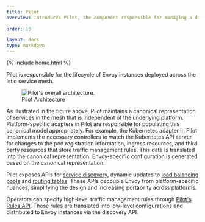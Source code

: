 ```yaml
---
title: Pilot
overview: Introduces Pilot, the component responsible for managing a distributed deployment of Envoy proxies in the service mesh.
              
order: 10

layout: docs
type: markdown
---
```

{% include home.html %}

Pilot is responsible for the lifecycle of Envoy instances deployed
across the Istio service mesh.

<figure><img src="./img/pilot/PilotAdapters.svg" alt="Pilot's overall architecture." title="Pilot Architecture" />
<figcaption>Pilot Architecture</figcaption></figure>

As illustrated in the figure above, Pilot maintains a canonical
representation of services in the mesh that is independent of the underlying
platform. Platform-specific adapters in Pilot are responsible for
populating this canonical model appropriately. For example, the Kubernetes
adapter in Pilot implements the necessary controllers to watch the
Kubernetes API server for changes to the pod registration information, ingress
resources, and third party resources that store traffic management rules.
This data is translated into the canonical representation. Envoy-specific
configuration is generated based on the canonical representation.

Pilot exposes APIs for [service discovery](https://www.envoyproxy.io/docs/envoy/latest/api-v1/cluster_manager/sds),
dynamic updates to [load balancing pools](https://www.envoyproxy.io/docs/envoy/latest/configuration/cluster_manager/cds)
and [routing tables](https://www.envoyproxy.io/docs/envoy/latest/configuration/http_conn_man/rds).
These APIs decouple Envoy from platform-specific nuances, simplifying the
design and increasing portability across platforms.

Operators can specify high-level traffic management rules through 
[Pilot's Rules API]({{home}}/docs/reference/config/traffic-rules/). These rules are translated into low-level
configurations and distributed to Envoy instances via the discovery API.
